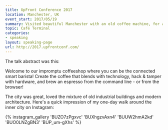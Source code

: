 ```yaml
---
title: UpFront Conference 2017
location: Manchester, UK
event_start: 2017/05/19
summary: Visited beautiful Manchester with an old coffee machine, for a lovely conference with great people
topic: Café Terminal
categories:
- speaking
layout: speaking-page
url: http://2017.upfrontconf.com/
---
```



The talk abstract was this:

Welcome to our impromptu coffeeshop where you can be the connected smart barista! Create the coffee that blends with technology, hack & tamper with hardware, and brew an espresso from the command line - or from the browser!


The city was great, loved the mixture of old industrial buildings and modern architecture. Here's a quick impression of my one-day walk around the inner city on Instagram:

{% instagram_gallery 'BUZO7zPgxvc' 'BUXhgzvAxn4' 'BUUW2hmA2kd' 'BUO0LNZgBN3' 'BUP_um-gXhs' %}




